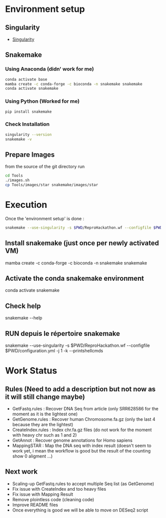 # Environment setup

## Singularity 
* [Singularity](https://singularity-tutorial.github.io/01-installation/)

## Snakemake

### Using Anaconda (didn' work for me)
```bash
conda activate base
mamba create -c conda-forge -c bioconda -n snakemake snakemake
conda activate snakemake
```
### Using Python (Worked for me)
```bash
pip install snakemake
```

### Check Installation
```bash
singularity --version
snakemake -v  
```
## Prepare Images
from the source of the git directory run
```bash
cd Tools
./images.sh
cp Tools/images/star snakemake/images/star
```

# Execution
Once the 'environment setup' is done :
```bash
snakemake --use-singularity -s $PWD/ReproHackathon.wf --configfile $PWD/configuration.yml -j 1 -k --printshellcmds
```

## Install snakemake (just once per newly activated VM)
mamba create -c conda-forge -c bioconda -n snakemake snakemake

## Activate the conda snakemake environment
conda activate snakemake

## Check help
snakemake --help

## RUN depuis le répertoire snakemake
snakemake --use-singularity -s $PWD/ReproHackathon.wf --configfile $PWD/configuration.yml -j 1 -k --printshellcmds 

# Work Status

## Rules (Need to add a description but not now as it will still change maybe)
 * GetFastq.rules : Recover DNA Seq from article (only SRR628586 for the moment as it is the lightest one)
 * GetGenome.rules : Recover human Chromosome.fa.gz (only the last 4 because they are the lightest)
 * CreateIndex.rules : Index chr.fa.gz files (do not work for the moment with heavy chr such as 1 and 2)
 * GetAnnot : Recover genome annotations for Homo sapiens
 * MappingSTAR : Map the DNA seq with index result (doesn't seem to work yet, i mean the workflow is good but the result of the counting show 0 aligment ...)

## Next work
 * Scaling-up GetFastq.rules to accept multiple Seq list (as GetGenome)
 * Fix issue with CreateIndex and too heavy files
 * Fix issue with Mapping Result
 * Remove plointless code (cleaning code)
 * Improve README files
 * Once everything is good we will be able to move on DESeq2 script